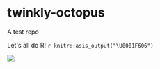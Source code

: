 # twinkly-octopus
A test repo

Let's all do R! `r knitr::asis_output("\U0001F606")`

![](https://media.giphy.com/media/xUOxf7XfmpxuSode1O/giphy.gif)

